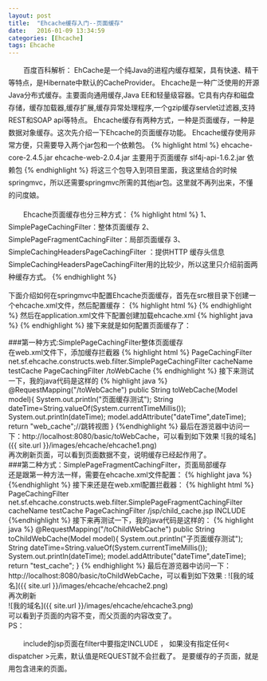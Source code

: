```yaml
---
layout: post
title:  "Ehcache缓存入门--页面缓存"
date:   2016-01-09 13:34:59
categories: [Ehcache]
tags: Ehcache
---
```

<p style="text-indent:30px; line-height:25px">
百度百科解析：
EhCache是一个纯Java的进程内缓存框架，具有快速、精干等特点，是Hibernate中默认的CacheProvider。
Ehcache是一种广泛使用的开源Java分布式缓存。主要面向通用缓存,Java EE和轻量级容器。它具有内存和磁盘存储，缓存加载器,缓存扩展,缓存异常处理程序,一个gzip缓存servlet过滤器,支持REST和SOAP api等特点。
Ehcache缓存有两种方式，一种是页面缓存，一种是数据对象缓存。这次先介绍一下Ehcache的页面缓存功能。
Ehcache缓存使用非常方便，只需要导入两个jar包和一个依赖包。
{% highlight html %}
ehcache-core-2.4.5.jar
ehcache-web-2.0.4.jar  主要用于页面缓存
slf4j-api-1.6.2.jar 依赖包
{% endhighlight %} 
将这三个包导入到项目里面，我这里结合的时候springmvc，所以还需要springmvc所需的其他jar包。这里就不再列出来，不懂的问度娘。
</p>
<p style="text-indent:30px; line-height:25px">
Ehcache页面缓存也分三种方式：
{% highlight html %}
1、SimplePageCachingFilter：整体页面缓存
2、SimplePageFragmentCachingFilter：局部页面缓存
3、SimpleCachingHeadersPageCachingFilter ：提供HTTP 缓存头信息
SimpleCachingHeadersPageCachingFilter用的比较少，所以这里只介绍前面两种缓存方式。
{% endhighlight %} <br/>
</p>
下面介绍如何在springmvc中配置Ehcache页面缓存，首先在src根目录下创建一个ehcache.xml文件，然后配置缓存：
{% highlight html %}
<!-- 页面全部缓存 name默认必须是SimplePageCachingFilter-->
<cache name="SimplePageCachingFilter"
eternal="false"
maxElementsInMemory="100"
overflowToDisk="false"
diskPersistent="false"
timeToIdleSeconds="0"
timeToLiveSeconds="300"
memoryStoreEvictionPolicy="LRU" />
<!--自定义缓存-->
<cache name="testCache"
eternal="false"
maxElementsInMemory="100"
overflowToDisk="false"
diskPersistent="false"
timeToIdleSeconds="0"
timeToLiveSeconds="300"
memoryStoreEvictionPolicy="LRU" />
{% endhighlight %}
然后在application.xml文件下配置创建加载ehcache.xml
{% highlight java %}
<ehcache:annotation-driven />
<ehcache:config cache-manager="cacheManager">
	<ehcache:evict-expired-elements interval="60" />
</ehcache:config>
<bean id="cacheManager" class="org.springframework.cache.ehcache.EhCacheManagerFactoryBean">
    <property name="configLocation"  value="classpath:ehcache.xml"/>
</bean>
{% endhighlight %}
接下来就是如何配置页面缓存了：
</p>
###第一种方式:SimplePageCachingFilter整体页面缓存<br/>
在web.xml文件下，添加缓存拦截器
{% highlight html %}
<!--ehcache 页面缓存过滤器-->
<filter>
    <filter-name>PageCachingFilter</filter-name>
    <filter-class>net.sf.ehcache.constructs.web.filter.SimplePageCachingFilter</filter-class>
<!--init-param 部分，如果是使用默认的配置，可以不用写，默认为SimplePageCachingFilter，如果需要指定自定义的缓存则需要init-param部分是必须指定的，param-value就是自定义的缓存名称-->
    <init-param>
        <param-name>cacheName</param-name>
        <param-value>testCache</param-value>
    </init-param>
</filter>
<filter-mapping>
    <filter-name>PageCachingFilter</filter-name>
	<!--配置需要缓存的页面-->
    <url-pattern>/toWebCache</url-pattern>
</filter-mapping>
{% endhighlight %}
接下来测试一下，我的java代码是这样的
{% highlight java %}
    @RequestMapping("/toWebCache")
    public String toWebCache(Model model){
        System.out.println("页面缓存测试");
        String dateTime=String.valueOf(System.currentTimeMillis());
        System.out.println(dateTime);
        model.addAttribute("dateTime",dateTime);
        return "web_cache";//跳转视图
    }
{%endhighlight %}
最后在游览器中访问一下：http://localhost:8080/basic/toWebCache，可以看到如下效果
![我的域名]({{ site.url }}/images/ehcache/ehcache1.png)<br/>
再次刷新页面，可以看到页面数据不变，说明缓存已经起作用了。<br/>
###第二种方式：SimplePageFragmentCachingFilter，页面局部缓存<br/>
还是跟第一种方法一样，需要在ehcache.xml文件配置：
{% highlight java %}
<!--Ehcache页面局部缓存默认缓存-->
<cache name="SimplePageFragmentCachingFilter"
	   eternal="false"
       maxElementsInMemory="100"
       overflowToDisk="false"
       diskPersistent="false"
       timeToIdleSeconds="0"
       timeToLiveSeconds="300"
       memoryStoreEvictionPolicy="LRU" />
{%endhighlight %}
接下来还是在web.xml配置拦截器：
{% highlight html %}
<!--ehcache 页面缓存过滤器 -->
<filter>
    <filter-name>PageCachingFilter</filter-name>
    <filter-class>net.sf.ehcache.constructs.web.filter.SimplePageFragmentCachingFilter</filter-class>
<!--init-param 部分，如果是使用默认的配置，可以不用写，如果需要指定自定义的缓存则需要init-param部分是必须指定的，param-value就是自定义的缓存名称-->
    <init-param>
        <param-name>cacheName</param-name>
        <param-value>testCache</param-value>
    </init-param>
</filter>
<filter-mapping>
    <filter-name>PageCachingFilter</filter-name>
<!--要缓存的子页面，就是用
<jsp:include page="/jsp/child_cache.jsp"></jsp:include>
-->
    <url-pattern>/jsp/child_cache.jsp</url-pattern>
    <dispatcher>INCLUDE</dispatcher>
</filter-mapping>
{%endhighlight %}
接下来再测试一下，我的java代码是这样的：
{% highlight java %}
    @RequestMapping("/toChildWebCache")
    public String toChildWebCache(Model model){
        System.out.println("子页面缓存测试");
        String dateTime=String.valueOf(System.currentTimeMillis());
        System.out.println(dateTime);
        model.addAttribute("dateTime",dateTime);
        return "test_cache";
    }
{% endhighlight %}
最后在游览器中访问一下：http://localhost:8080/basic/toChildWebCache，可以看到如下效果 :
![我的域名]({{ site.url }}/images/ehcache/ehcache2.png)<br/>
再次刷新<br/>
![我的域名]({{ site.url }}/images/ehcache/ehcache3.png)<br/>
可以看到子页面的内容不变，而父页面的内容改变了。<br/>
PS：<p style="text-indent:30px; line-height:25px">include的jsp页面在filter中要指定<dispatcher>INCLUDE</dispatcher> ，
如果没有指定任何< dispatcher >元素，默认值是REQUEST就不会拦截了。
 <url-pattern>是要缓存的子页面，就是用<jsp:include page="/jsp/child_cache.jsp"></jsp:include>包含进来的页面。</p>